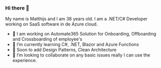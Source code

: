 ### Hi there 👋

My name is Matthijs and I am 38 years old. I am a .NET/C# Developer working on SaaS software in de Azure cloud. 
- 🔭 I am working on Automate365 Solution for Onboarding, Offboarding and Crossboarding of employee's
- 🌱 I’m currently learning C#, .NET, Blazor and Azure Functions
- 🌱 Soon to add Design Patterns, Clean Architecture
- 👯 I’m looking to collaborate on any basic issues really I can use the experience.

<!--
**MatthijsvanderPlas/matthijsvanderplas** is a ✨ _special_ ✨ repository because its `README.md` (this file) appears on your GitHub profile.

Here are some ideas to get you started:

- 🔭 I’m currently working on ...
- 🌱 I’m currently learning ...
- 👯 I’m looking to collaborate on ...
- 🤔 I’m looking for help with ...
- 💬 Ask me about ...
- 📫 How to reach me: ...
- 😄 Pronouns: ...
- ⚡ Fun fact: ...
-->
